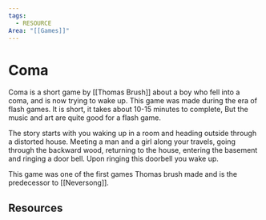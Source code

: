 ```yaml
---
tags:
  - RESOURCE
Area: "[[Games]]"
---
```


# Coma
Coma is a short game by [[Thomas Brush]] about a boy who fell into a coma, and is now trying to wake up. This game was made during the era of flash games.
It is short, it takes about 10-15 minutes to complete, But the music and art are quite good for a flash game.

The story starts with you waking up in a room and heading outside through a distorted house. Meeting a man and a girl along your travels, going through the backward wood, returning to the house, entering the basement and ringing a door bell. Upon ringing this doorbell you wake up.

This game was one of the first games Thomas brush made and is the predecessor to [[Neversong]].

## Resources
